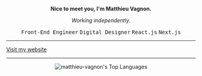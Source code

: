 **<p align="center">Nice to meet you, I'm Matthieu Vagnon.</p>**
*<p align="center">Working independently.</p>*
<p align="center"><kbd>Front-End Engineer</kbd> <kbd>Digital Designer</kbd> <kbd>React.js</kbd> <kbd>Next.js</kbd></p>

---

<a href="https://mvagnon.dev" target="_blank">Visit my website</a>

---

<div align="center">

![matthieu-vagnon's Top Languages](https://github-readme-stats.vercel.app/api/top-langs/?username=matthieu-vagnon&theme=graywhite&show_icons=true&hide_border=true)
  
</div>
